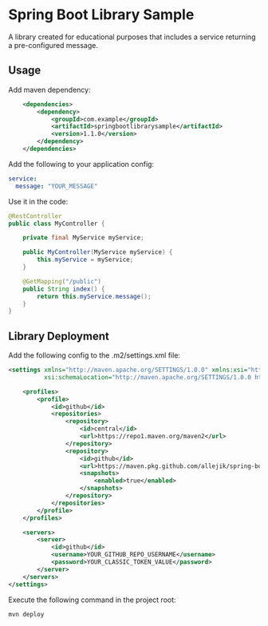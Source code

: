 Spring Boot Library Sample
============
A library created for educational purposes that includes a service returning a pre-configured message.

Usage
------------

Add maven dependency:
~~~xml
	<dependencies>
		<dependency>
			<groupId>com.example</groupId>
			<artifactId>springbootlibrarysample</artifactId>
			<version>1.1.0</version>
		</dependency>
	</dependencies>
~~~

Add the following to your application config:
~~~yml
service:
  message: "YOUR_MESSAGE"
~~~

Use it in the code:
~~~java
@RestController
public class MyController {

    private final MyService myService;

    public MyController(MyService myService) {
        this.myService = myService;
    }

    @GetMapping("/public")
    public String index() {
        return this.myService.message();
    }
}
~~~

Library Deployment
------------
Add the following config to the .m2/settings.xml file:
~~~xml
<settings xmlns="http://maven.apache.org/SETTINGS/1.0.0" xmlns:xsi="http://www.w3.org/2001/XMLSchema-instance"
          xsi:schemaLocation="http://maven.apache.org/SETTINGS/1.0.0 https://maven.apache.org/xsd/settings-1.0.0.xsd">

    <profiles>
        <profile>
            <id>github</id>
            <repositories>
                <repository>
                    <id>central</id>
                    <url>https://repo1.maven.org/maven2</url>
                </repository>
                <repository>
                    <id>github</id>
                    <url>https://maven.pkg.github.com/allejik/spring-boot-library-sample</url>
                    <snapshots>
                        <enabled>true</enabled>
                    </snapshots>
                </repository>
            </repositories>
        </profile>
    </profiles>

    <servers>
        <server>
            <id>github</id>
            <username>YOUR_GITHUB_REPO_USERNAME</username>
            <password>YOUR_CLASSIC_TOKEN_VALUE</password>
        </server>
    </servers>
</settings>
~~~

Execute the following command in the project root:
~~~bash
mvn deploy
~~~
